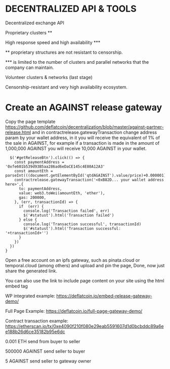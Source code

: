 # DECENTRALIZED API & TOOLS

Decentralized exchange API

Proprietary clusters **

High response speed and high availability ***

** proprietary structures are not resistant to censorship.

*** is limited to the number of clusters and parallel networks that the company can maintain. 

Volunteer clusters & networks (last stage)

Censorship-resistant and very high availability ecosystem.

# Create an AGAINST release gateway

Copy the page template https://github.com/deflatcoin/decentralization/blob/master/against-partner-release.html and in contractrelease.gatewayTransaction change address param by your wallet address, in it you will receive the equivalent of 1% of the sale in AGAINST, for example if a transaction is made in the amount of 1,000,000 AGAINST you will receive 10,000 AGAINST in your wallet.

      $('#getReleaseBtn').click(() => {
        const paymentAddress = '0xfe601b539d93B5aa286ad6eDaCE145c4E80A12A3'
        const amountEth = parseInt(((document.getElementById('qtdAGAINST').value/price)+0.000001)*10000000)/10000000
        contractrelease.gatewayTransaction('<0xB82D... your wallet address here>',{
          to: paymentAddress,
          value: web3.toWei(amountEth, 'ether'),
          gas: 200000,          
        }, (err, transactionId) => {
          if  (err) {
            console.log('Transaction failed', err)
            $('#statust').html('Transaction failed')
          } else {
            console.log('Transaction successful', transactionId)
            $('#statust').html('Transaction successful: '+transactionId+'')
          }
        })
      })
    }
    
Open a free account on an ipfs gateway, such as pinata.cloud or temporal.cloud (among others) and upload and pin the page, Done, now just share the generated link.

You can also use the link to include page content on your site using the html embed tag

WP integrated example: https://deflatcoin.io/embed-release-gateway-demo/

Full Page Example: https://deflatcoin.io/full-page-gateway-demo/

 
Contract transaction example: https://etherscan.io/tx/0xe4090f210f080e29eab5591607d1d0bcbddc89a6ee188b26d6ce35182b95e6dc

0.001 ETH send from buyer to seller

500000 AGAINST send seller to buyer

5 AGAINST send seller to gateway owner
